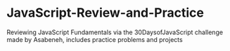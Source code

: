 # JavaScript-Review-and-Practice
Reviewing JavaScript Fundamentals via the 30DaysofJavaScript challenge made by Asabeneh, includes practice problems and projects
